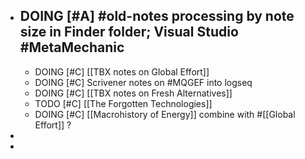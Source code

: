 - DOING [#A] #old-notes processing by note size in Finder folder; Visual Studio #MetaMechanic
	-
	- DOING [#C] [[TBX notes on Global Effort]]
	- DOING [#C] Scrivener notes on #MQGEF into logseq
	- DOING [#C] [[TBX notes on Fresh Alternatives]]
	- TODO [#C] [[The Forgotten Technologies]]
	- DOING [#C] [[Macrohistory of Energy]] combine with #[[Global Effort]] ?
-
-